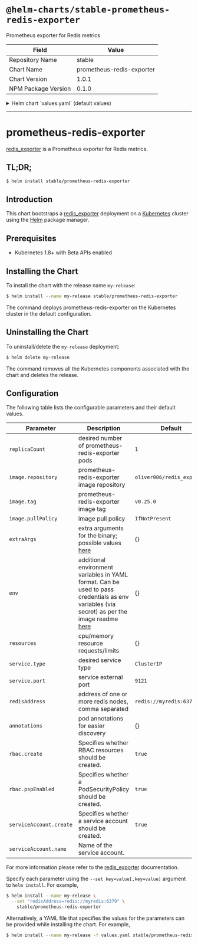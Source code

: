 # `@helm-charts/stable-prometheus-redis-exporter`

Prometheus exporter for Redis metrics

| Field               | Value                     |
| ------------------- | ------------------------- |
| Repository Name     | stable                    |
| Chart Name          | prometheus-redis-exporter |
| Chart Version       | 1.0.1                     |
| NPM Package Version | 0.1.0                     |

<details>

<summary>Helm chart `values.yaml` (default values)</summary>

```yaml
rbac:
  # Specifies whether RBAC resources should be created
  create: true
  # Specifies whether a PodSecurityPolicy should be created
  pspEnabled: true
serviceAccount:
  # Specifies whether a ServiceAccount should be created
  create: true
  # The name of the ServiceAccount to use.
  # If not set and create is true, a name is generated using the fullname template
  name:

replicaCount: 1
image:
  repository: oliver006/redis_exporter
  tag: v0.25.0
  pullPolicy: IfNotPresent
extraArgs: {}
# Additional Environment variables
env:
  {}
  # - name: REDIS_PASSWORD
  #   valueFrom:
  #     secretKeyRef:
  #       key: redis-password
  #       name: redis-config-0.0.2
service:
  type: ClusterIP
  port: 9121
  annotations:
    {}
    # prometheus.io/path: /metrics
    # prometheus.io/port: "9121"
    # prometheus.io/scrape: "true"
resources: {}
redisAddress: redis://myredis:6379
annotations: {}
#  prometheus.io/path: /metrics
#  prometheus.io/port: "9121"
#  prometheus.io/scrape: "true"
```

</details>

---

# prometheus-redis-exporter

[redis_exporter](https://github.com/oliver006/redis_exporter) is a Prometheus exporter for Redis metrics.

## TL;DR;

```bash
$ helm install stable/prometheus-redis-exporter
```

## Introduction

This chart bootstraps a [redis_exporter](https://github.com/oliver006/redis_exporter) deployment on a [Kubernetes](http://kubernetes.io) cluster using the [Helm](https://helm.sh) package manager.

## Prerequisites

- Kubernetes 1.8+ with Beta APIs enabled

## Installing the Chart

To install the chart with the release name `my-release`:

```bash
$ helm install --name my-release stable/prometheus-redis-exporter
```

The command deploys prometheus-redis-exporter on the Kubernetes cluster in the default configuration.

## Uninstalling the Chart

To uninstall/delete the `my-release` deployment:

```bash
$ helm delete my-release
```

The command removes all the Kubernetes components associated with the chart and deletes the release.

## Configuration

The following table lists the configurable parameters and their default values.

| Parameter               | Description                                                                                                                                                                                                      | Default                    |
| ----------------------- | ---------------------------------------------------------------------------------------------------------------------------------------------------------------------------------------------------------------- | -------------------------- |
| `replicaCount`          | desired number of prometheus-redis-exporter pods                                                                                                                                                                 | `1`                        |
| `image.repository`      | prometheus-redis-exporter image repository                                                                                                                                                                       | `oliver006/redis_exporter` |
| `image.tag`             | prometheus-redis-exporter image tag                                                                                                                                                                              | `v0.25.0`                  |
| `image.pullPolicy`      | image pull policy                                                                                                                                                                                                | `IfNotPresent`             |
| `extraArgs`             | extra arguments for the binary; possible values [here](https://github.com/oliver006/redis_exporter#flags)                                                                                                        | {}                         |
| `env`                   | additional environment variables in YAML format. Can be used to pass credentials as env variables (via secret) as per the image readme [here](https://github.com/oliver006/redis_exporter#environment-variables) | {}                         |
| `resources`             | cpu/memory resource requests/limits                                                                                                                                                                              | {}                         |
| `service.type`          | desired service type                                                                                                                                                                                             | `ClusterIP`                |
| `service.port`          | service external port                                                                                                                                                                                            | `9121`                     |
| `redisAddress`          | address of one or more redis nodes, comma separated                                                                                                                                                              | `redis://myredis:6379`     |
| `annotations`           | pod annotations for easier discovery                                                                                                                                                                             | {}                         |
| `rbac.create`           | Specifies whether RBAC resources should be created.                                                                                                                                                              | `true`                     |
| `rbac.pspEnabled`       | Specifies whether a PodSecurityPolicy should be created.                                                                                                                                                         | `true`                     |
| `serviceAccount.create` | Specifies whether a service account should be created.                                                                                                                                                           | `true`                     |
| `serviceAccount.name`   | Name of the service account.                                                                                                                                                                                     |                            |

For more information please refer to the [redis_exporter](https://github.com/oliver006/redis_exporter) documentation.

Specify each parameter using the `--set key=value[,key=value]` argument to `helm install`. For example,

```bash
$ helm install --name my-release \
  --set "redisAddress=redis://myredis:6379" \
    stable/prometheus-redis-exporter
```

Alternatively, a YAML file that specifies the values for the parameters can be provided while installing the chart. For example,

```bash
$ helm install --name my-release -f values.yaml stable/prometheus-redis-exporter
```

